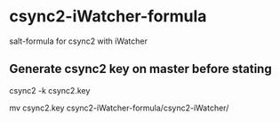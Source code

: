 # csync2-iWatcher-formula
salt-formula for csync2 with iWatcher

## Generate csync2 key on master before stating
csync2 -k csync2.key

mv csync2.key csync2-iWatcher-formula/csync2-iWatcher/
